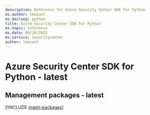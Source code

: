 ```yaml
---
description: Reference for Azure Security Center SDK for Python
ms.author: lmazuel
ms.devlang: python
title: Azure Security Center SDK for Python
ms.topic: reference
ms.data: 09/26/2022
ms.service: securitycenter
author: lmazuel
---
```

# Azure Security Center SDK for Python - latest

## Management packages - latest
[!INCLUDE [mgmt-packages](security-center-mgmt-index.md)]